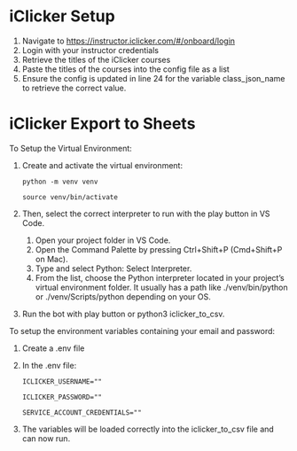 # iClicker Setup

1. Navigate to https://instructor.iclicker.com/#/onboard/login
2. Login with your instructor credentials
3. Retrieve the titles of the iClicker courses 
4. Paste the titles of the courses into the config file as a list
5. Ensure the config is updated in line 24 for the variable class_json_name to retrieve the correct value.


# iClicker Export to Sheets

To Setup the Virtual Environment:
1. Create and activate the virtual environment:

    ```python -m venv venv```

    ```source venv/bin/activate```

2. Then, select the correct interpreter to run with the play button in VS Code.
    1. Open your project folder in VS Code.
    2. Open the Command Palette by pressing Ctrl+Shift+P (Cmd+Shift+P on Mac).
    3. Type and select Python: Select Interpreter.
    4. From the list, choose the Python interpreter located in your project’s virtual environment folder. It usually has a path like ./venv/bin/python or ./venv/Scripts/python depending on your OS.
3. Run the bot with play button or python3 iclicker_to_csv.


To setup the environment variables containing your email and password:
1. Create a .env file
2. In the .env file: 

    ```ICLICKER_USERNAME=""```

    ```ICLICKER_PASSWORD=""```

    ```SERVICE_ACCOUNT_CREDENTIALS=""```

3. The variables will be loaded correctly into the iclicker_to_csv file and can now run.